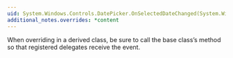 ```yaml
---
uid: System.Windows.Controls.DatePicker.OnSelectedDateChanged(System.Windows.Controls.SelectionChangedEventArgs)
additional_notes.overrides: *content
---
```


<p>When overriding <xref href="System.Windows.Controls.DatePicker.OnSelectedDateChanged(System.Windows.Controls.SelectionChangedEventArgs)"></xref> in a derived class, be sure to call the base class’s <xref href="System.Windows.Controls.DatePicker.OnSelectedDateChanged(System.Windows.Controls.SelectionChangedEventArgs)"></xref> method so that registered delegates receive the event.</p>


